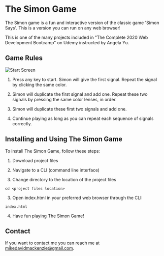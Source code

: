 # The Simon Game

<!--- These are examples. See https://shields.io for others or to customize this set of shields. You might want to include dependencies, project status and licence info here --->

The Simon game is a fun and interactive version of the classic game 'Simon Says'.  This is a version you can run on any web browser!

This is one of the many projects included in "The Complete 2020 Web Development Bootcamp" on Udemy instructed by Angela Yu.

## Game Rules

![Start Screen](../master/simon.GIF)

1. Press any key to start.  Simon will give the first signal.  Repeat the signal by clicking the same color.

2. Simon will duplicate the first signal and add one.  Repeat these two signals by pressing the same color lenses, in order.

3. Simon will duplicate these first two signals and add one.

4. Continue playing as long as you can repeat each sequence of signals correctly.

## Installing and Using The Simon Game

To install The Simon Game, follow these steps:

1. Download project files

2. Navigate to a CLI (command line interface)

2. Change directory to the location of the project files
```
cd <project files location>
```
3. Open index.html in your preferred web browser through the CLI
```
index.html
```
4. Have fun playing The Simon Game!

## Contact

If you want to contact me you can reach me at mikedavidmackenzie@gmail.com.
